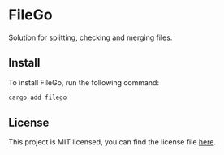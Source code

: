 # FileGo

Solution for splitting, checking and merging files.

## Install

To install FileGo, run the following command:

```bash
cargo add filego
```

## License

This project is MIT licensed, you can find the license file [here](https://github.com/alpheustangs/filego.rs/blob/main/LICENSE).
